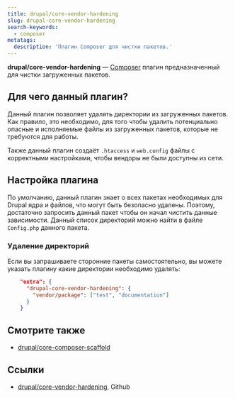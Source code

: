 ```yaml
---
title: drupal/core-vendor-hardening
slug: drupal-core-vendor-hardening
search-keywords:
  - composer
metatags:
  description: 'Плагин Composer для чистки пакетов.'
---
```


**drupal/core-vendor-hardening** — [Composer](../../index.md) плагин предназначенный для чистки загруженных пакетов.

## Для чего данный плагин?

Данный плагин позволяет удалять директории из загруженных пакетов. Как правило, это необходимо, для того чтобы удалить потенциально опасные и исполняемые файлы из загруженных пакетов, которые не требуются для работы.

Также данный плагин создаёт `.htaccess` и `web.config` файлы с корректными настройками, чтобы вендоры не были доступны из сети.

## Настройка плагина

По умолчанию, данный плагин знает о всех пакетах необходимых для Drupal ядра и файлов, что могут быть безопасно удалены. Поэтому, достаточно запросить данный пакет чтобы он начал чистить данные зависимости. Данный список директорий можно найти в файле `Config.php` данного пакета.

### Удаление директорий

Если вы запрашиваете сторонние пакеты самостоятельно, вы можете указать плагину какие директории необходимо удалять:

```json
    "extra": {
      "drupal-core-vendor-hardening": {
        "vendor/package": ["test", "documentation"]
      }
    }
```

## Смотрите также

- [drupal/core-composer-scaffold](../core-composer-scaffold/index.md)

## Ссылки

- [drupal/core-vendor-hardening](https://github.com/drupal/core-vendor-hardening), Github